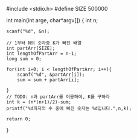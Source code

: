 #include <stdio.h>
#define SIZE 500000

int main(int arge, char*argv[]) {
    int n;

    scanf("%d", &n);

    // 1부터 N의 숫자중 K가 빠진 배열
    int partArr[SIZE];
    int lengthOfPartArr = n-1;
    long sum = 0;

    for(int i=0; i < lengthOfPartArr; i++){
        scanf("%d", &partArr[i]);
        sum = sum + partArr[i];
       
    }
    // TODO: n과 partArr를 이용하여, K를 구하라
    int k = (n*(n+1)/2)-sum;
    printf("%d까지의 수 중에 빠진 숫자는 %d입니다.",n,k);
    
    return 0;
}
